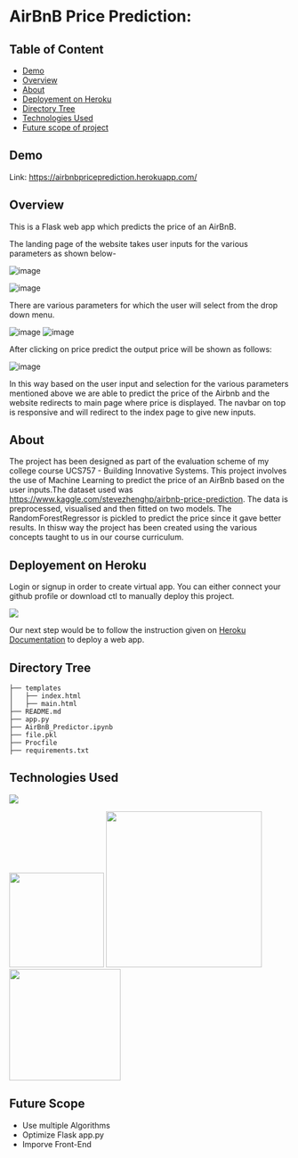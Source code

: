 # AirBnB Price Prediction: 

## Table of Content
  * [Demo](#demo)
  * [Overview](#overview)
  * [About](#About)
  * [Deployement on Heroku](#deployement-on-heroku)
  * [Directory Tree](#directory-tree)
  * [Technologies Used](#technologies-used)
  * [Future scope of project](#future-scope)


## Demo
Link: https://airbnbpriceprediction.herokuapp.com/


## Overview
This is a Flask web app which predicts the price of an AirBnB.

The landing page of the website takes user inputs for the various parameters as shown below-

![image](https://user-images.githubusercontent.com/63156822/133137229-6dc0847b-ce12-4489-b75f-f81af027e708.png)

![image](https://user-images.githubusercontent.com/63156822/133137239-a6e53018-508c-40c0-a606-d70ddbfd3d7e.png)


There are various parameters for which the user will select from the drop down menu.

![image](https://user-images.githubusercontent.com/63156822/133137578-9fe9dba0-cd31-4c1e-b1d2-ecb589f93376.png) ![image](https://user-images.githubusercontent.com/63156822/133137920-5e02f787-9c79-45d7-8792-6720f20c839a.png)


After clicking on price predict the output price will be shown as follows:

![image](https://user-images.githubusercontent.com/63156822/133137468-769639a1-b4d8-4e99-9caa-c05de385770a.png)

In this way based on the user input and selection for the various parameters mentioned above we are able to predict the price of the Airbnb and the website redirects to main page where price is displayed. The navbar on top is responsive and will redirect to the index page to give new inputs.



## About
The project has been designed as part of the evaluation scheme of my college course UCS757 - Building Innovative Systems. This project involves the use of Machine Learning to predict the price of an AirBnb based on the user inputs.The dataset used was https://www.kaggle.com/stevezhenghp/airbnb-price-prediction. The data is preprocessed, visualised and then fitted on two models. The RandomForestRegressor is pickled to predict the price since it gave better results. In thisw way the project has been created using the various concepts taught to us in our course curriculum.

## Deployement on Heroku
Login or signup in order to create virtual app. You can either connect your github profile or download ctl to manually deploy this project.

[![](https://i.imgur.com/dKmlpqX.png)](https://heroku.com)

Our next step would be to follow the instruction given on [Heroku Documentation](https://devcenter.heroku.com/articles/getting-started-with-python) to deploy a web app.

## Directory Tree 
```
├── templates
│   ├── index.html
│   ├── main.html	
├── README.md
├── app.py
├── AirBnB_Predictor.ipynb		
├── file.pkl
├── Procfile
├── requirements.txt
```

## Technologies Used

![](https://forthebadge.com/images/badges/made-with-python.svg)

[<img target="_blank" src="https://flask.palletsprojects.com/en/1.1.x/_images/flask-logo.png" width=170>](https://flask.palletsprojects.com/en/1.1.x/) [<img target="_blank" src="https://number1.co.za/wp-content/uploads/2017/10/gunicorn_logo-300x85.png" width=280>](https://gunicorn.org) [<img target="_blank" src="https://scikit-learn.org/stable/_static/scikit-learn-logo-small.png" width=200>](https://scikit-learn.org/stable/) 

## Future Scope

* Use multiple Algorithms
* Optimize Flask app.py
* Imporve Front-End 
